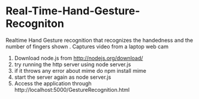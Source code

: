 Real-Time-Hand-Gesture-Recogniton
=================================

Realtime Hand Gesture  recognition that recognizes the   handedness and the number of fingers shown . Captures video from  a laptop web cam

1) Download node.js from http://nodejs.org/download/
2) try running the http server using node server.js
3) if it throws any error about mime do npm install mime
4) start the server again as node server.js
5) Access the application through http://localhost:5000/GestureRecognition.html
